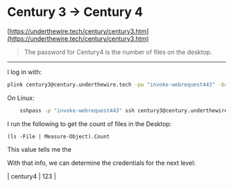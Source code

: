 # Century 3 -> Century 4

[https://underthewire.tech/century/century3.htm](https://underthewire.tech/century/century3.htm)

> The password for Century4 is the number of files on the desktop.

-----------------

I log in with:

```bash
plink century3@century.underthewire.tech -pw "invoke-webrequest443" -batch
```

On Linux:

```bash
    sshpass -p "invoke-webrequest443" ssh century3@century.underthewire.tech
```


I run the following to get the count of files in the Desktop:


```
(ls -File | Measure-Object).Count
```

This value tells me the 

With that info, we can determine the credentials for the next level:

| century4 | 123 | 